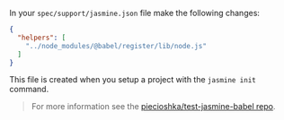 In your `spec/support/jasmine.json` file make the following changes:

```json
{
  "helpers": [
    "../node_modules/@babel/register/lib/node.js"
  ]
}
```

This file is created when you setup a project with the `jasmine init` command.

<blockquote class="babel-callout babel-callout-info">
  <p>
    For more information see the <a href="https://github.com/piecioshka/test-jasmine-babel">piecioshka/test-jasmine-babel repo</a>.
  </p>
</blockquote>
